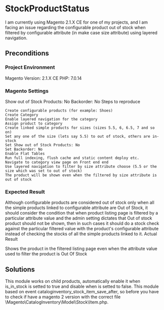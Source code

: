 # StockProductStatus
I am currently using Magento 2.1.X CE for one of my projects, and I am facing an issue regarding the configurable product out of stock when filtered by configurable attribute (in make case size attribute) using layered navigation.
## Preconditions

### Project Environment

Magento Version: 2.1.X CE
PHP: 7.0.14

### Magento Settings

Show out of Stock Products: No
Backorder: No
Steps to reproduce

    Create configurable products (for example: Shoes)
    Create Category
    Enable layered navigation for the category
    Assign product to category
    Create linked simple products for sizes (sizes 5.5, 6, 6.5, 7 and so on)
    Set any one of the size (lets say 5.5) to out of stock, others are in-stock
    Set Show out of Stock Products: No
    Set Backorder: No
    Enable Flat Tables
    Run full indexing, flush cache and static content deploy etc.
    Navigate to category view page on Front end end
    Use layered navigation to filter by size attribute choose (5.5 or the size which was set to out of stock)
    The product will be shown even when the filtered by size attribute is out of stock

### Expected Result

Although configurable products are considered out of stock only when all the simple products linked to configurable attribute are Out of Stock, it should consider the condition that when product listing page is filtered by a particular attribute value and the admin setting dictates that Out of stock product should not be shown, then in such cases it should do a stock check against the particular filtered value with the product's configurable attribute instead of checking the stocks of all the simple products linked to it.
Actual Result

Shows the product in the filtered listing page even when the attribute value used to filter the product is Out Of Stock

## Solutions

This module works on child products, automatically enable it when is_in_stock is setted to true and disable when is setted to false.
This module based on event cataloginventory_stock_item_save_after, so before you have to check if have a magento 2 version with the correct file \Magento\CatalogInventory\Model\Stock\Item.php.  